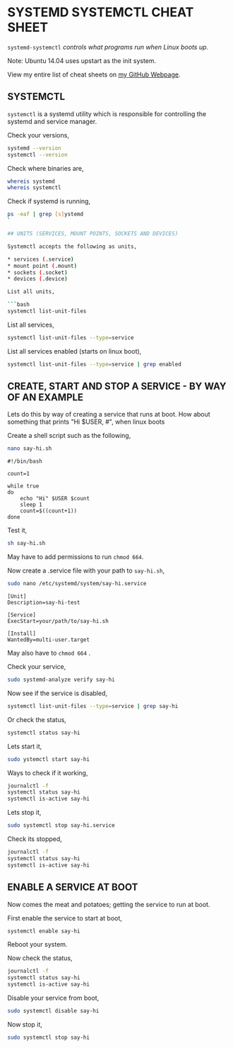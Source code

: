 # SYSTEMD SYSTEMCTL CHEAT SHEET

`systemd-systemctl` _controls what programs run when Linux boots up._

Note: Ubuntu 14.04 uses upstart as the init system.

View my entire list of cheat sheets on
[my GitHub Webpage](https://jeffdecola.github.io/my-cheat-sheets/).

## SYSTEMCTL

`systemctl` is a systemd utility which is responsible for
controlling the systemd and service manager.

Check your versions,

```bash
systemd --version
systemctl --version
```

Check where binaries are,

```bash
whereis systemd 
whereis systemctl
```

Check if systemd is running,

```bash
ps -eaf | grep [s]ystemd
`

## UNITS (SERVICES, MOUNT POINTS, SOCKETS AND DEVICES)

Systemctl accepts the following as units,

* services (.service)
* mount point (.mount) 
* sockets (.socket) 
* devices (.device)

List all units,

```bash
systemctl list-unit-files
```

List all services,

```bash
systemctl list-unit-files --type=service
```

List all services enabled (starts on linux boot),

```bash
systemctl list-unit-files --type=service | grep enabled
```

## CREATE, START AND STOP A SERVICE - BY WAY OF AN EXAMPLE

Lets do this by way of creating a service that runs at boot.
How about something that prints "Hi $USER, #",
when linux boots

Create a shell script such as the following,

```bash
nano say-hi.sh
```

```base
#!/bin/bash

count=1

while true
do
    echo "Hi" $USER $count
    sleep 1
    count=$((count+1))
done
```

Test it,

```bash
sh say-hi.sh
```

May have to add permissions to run `chmod 664`.

Now create a .service file with your path to `say-hi.sh`,

```bash
sudo nano /etc/systemd/system/say-hi.service
```

```text
[Unit]
Description=say-hi-test

[Service]
ExecStart=your/path/to/say-hi.sh

[Install]
WantedBy=multi-user.target
```

May also have to `chmod 664` .

Check your service,

```bash
sudo systemd-analyze verify say-hi
```

Now see if the service is disabled,

```bash
systemctl list-unit-files --type=service | grep say-hi
```

Or check the status,

```bash
systemctl status say-hi
```

Lets start it,

```bash
sudo ystemctl start say-hi
```

Ways to check if it working,

```bash
journalctl -f
systemctl status say-hi
systemctl is-active say-hi
```

Lets stop it,

```bash
sudo systemctl stop say-hi.service
```

Check its stopped,

```bash
journalctl -f
systemctl status say-hi
systemctl is-active say-hi
```

## ENABLE A SERVICE AT BOOT

Now comes the meat and potatoes; getting the
service to run at boot.

First enable the service to start at boot,

```bash
systemctl enable say-hi
```

Reboot your system.

Now check the status,

```bash
journalctl -f
systemctl status say-hi
systemctl is-active say-hi
```

Disable your service from boot,

```bash
sudo systemctl disable say-hi
```

Now stop it,

```bash
sudo systemctl stop say-hi
```



